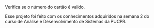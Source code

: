 Verifica se o número do cartão é valido.

Esse projeto foi feito com os conhecimentos adquiridos na semana 2 do curso de Análise e Desenvolvimento de Sistemas da PUCPR.
